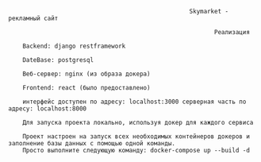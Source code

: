                                                        Skymarket - рекламный сайт

                                                              Реализация

        Backend: django restframework

        DateBase: postgresql

        Веб-сервер: nginx (из образа докера)

        Frontend: react (было предоставлено)

        интерфейс доступен по адресу: localhost:3000 серверная часть по адресу: localhost:8000

        Для запуска проекта локально, используя докер для каждого сервиса

        Проект настроен на запуск всех необходимых контейнеров докеров и заполнение базы данных с помощью одной команды.
        Просто выполните следующую команду: docker-compose up --build -d

